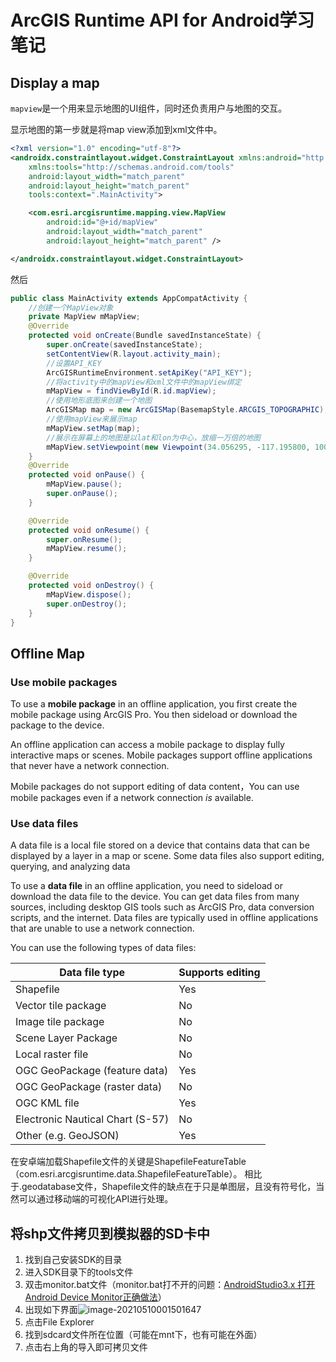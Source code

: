 # ArcGIS Runtime API for Android学习笔记

## Display a map

`mapview`是一个用来显示地图的UI组件，同时还负责用户与地图的交互。

显示地图的第一步就是将map view添加到xml文件中。

```xml
<?xml version="1.0" encoding="utf-8"?>
<androidx.constraintlayout.widget.ConstraintLayout xmlns:android="http://schemas.android.com/apk/res/android"
    xmlns:tools="http://schemas.android.com/tools"
    android:layout_width="match_parent"
    android:layout_height="match_parent"
    tools:context=".MainActivity">

    <com.esri.arcgisruntime.mapping.view.MapView
        android:id="@+id/mapView"
        android:layout_width="match_parent"
        android:layout_height="match_parent" />

</androidx.constraintlayout.widget.ConstraintLayout>
```

然后

```java
public class MainActivity extends AppCompatActivity {
    //创建一个MapView对象
    private MapView mMapView;
    @Override
    protected void onCreate(Bundle savedInstanceState) {
        super.onCreate(savedInstanceState);
        setContentView(R.layout.activity_main);
		//设置API_KEY
        ArcGISRuntimeEnvironment.setApiKey("API_KEY");
        //将activity中的mapView和xml文件中的mapView绑定
        mMapView = findViewById(R.id.mapView);
        //使用地形底图来创建一个地图
        ArcGISMap map = new ArcGISMap(BasemapStyle.ARCGIS_TOPOGRAPHIC);
        //使用mapView来展示map
        mMapView.setMap(map);
        //展示在屏幕上的地图是以lat和lon为中心，放缩一万倍的地图
        mMapView.setViewpoint(new Viewpoint(34.056295, -117.195800, 10000));
    }
    @Override
    protected void onPause() {
        mMapView.pause();
        super.onPause();
    }

    @Override
    protected void onResume() {
        super.onResume();
        mMapView.resume();
    }

    @Override
    protected void onDestroy() {
        mMapView.dispose();
        super.onDestroy();
    }
}
```

## Offline Map

### Use mobile packages

To use a **mobile package** in an offline application, you first create the mobile package using ArcGIS Pro. You then sideload or download the package to the device.

An offline application can access a mobile package to display fully interactive maps or scenes. Mobile packages support offline applications that never have a network connection.

Mobile packages do not support editing of data content，You can use mobile packages even if a network connection *is* available. 

### Use data files

A data file is a local file stored on a device that contains data that can be displayed by a layer in a map or scene. Some data files also support editing, querying, and analyzing data

To use a **data file** in an offline application, you need to sideload or download the data file to the device. You can get data files from many sources, including desktop GIS tools such as ArcGIS Pro, data conversion scripts, and the internet. Data files are typically used in offline applications that are unable to use a network connection.

You can use the following types of data files:

| Data file type                   | Supports editing |
| -------------------------------- | ---------------- |
| Shapefile                        | Yes              |
| Vector tile package              | No               |
| Image tile package               | No               |
| Scene Layer Package              | No               |
| Local raster file                | No               |
| OGC GeoPackage (feature data)    | Yes              |
| OGC GeoPackage (raster data)     | No               |
| OGC KML file                     | Yes              |
| Electronic Nautical Chart (S-57) | No               |
| Other (e.g. GeoJSON)             | Yes              |

在安卓端加载Shapefile文件的关键是ShapefileFeatureTable（com.esri.arcgisruntime.data.ShapefileFeatureTable）。
相比于.geodatabase文件，Shapefile文件的缺点在于只是单图层，且没有符号化，当然可以通过移动端的可视化API进行处理。

## 将shp文件拷贝到模拟器的SD卡中

1. 找到自己安装SDK的目录
2. 进入SDK目录下的tools文件
3. 双击monitor.bat文件（monitor.bat打不开的问题：[AndroidStudio3.x 打开Android Device Monitor正确做法](https://blog.csdn.net/CodeFarmer__/article/details/96836764)）
4. 出现如下界面![image-20210510001501647](https://cdn.jsdelivr.net/gh/BoL0150/imgbed@main/image-20210510001501647.png)
5. 点击File Explorer
6. 找到sdcard文件所在位置（可能在mnt下，也有可能在外面）
7. 点击右上角的导入即可拷贝文件
